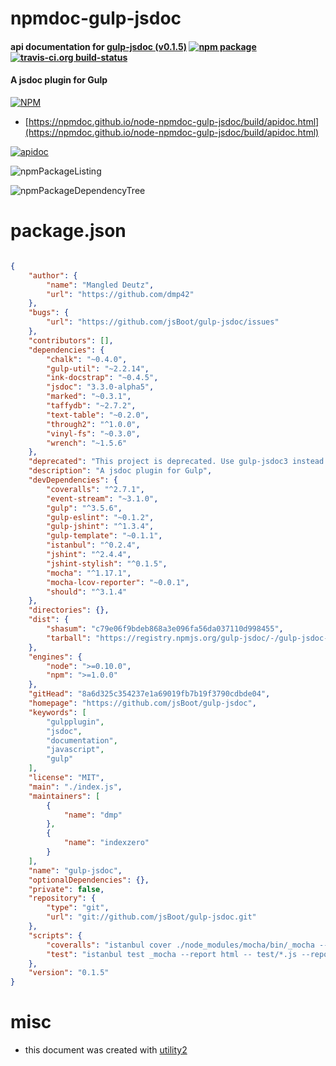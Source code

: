 # npmdoc-gulp-jsdoc

#### api documentation for  [gulp-jsdoc (v0.1.5)](https://github.com/jsBoot/gulp-jsdoc)  [![npm package](https://img.shields.io/npm/v/npmdoc-gulp-jsdoc.svg?style=flat-square)](https://www.npmjs.org/package/npmdoc-gulp-jsdoc) [![travis-ci.org build-status](https://api.travis-ci.org/npmdoc/node-npmdoc-gulp-jsdoc.svg)](https://travis-ci.org/npmdoc/node-npmdoc-gulp-jsdoc)

#### A jsdoc plugin for Gulp

[![NPM](https://nodei.co/npm/gulp-jsdoc.png?downloads=true&downloadRank=true&stars=true)](https://www.npmjs.com/package/gulp-jsdoc)

- [https://npmdoc.github.io/node-npmdoc-gulp-jsdoc/build/apidoc.html](https://npmdoc.github.io/node-npmdoc-gulp-jsdoc/build/apidoc.html)

[![apidoc](https://npmdoc.github.io/node-npmdoc-gulp-jsdoc/build/screenCapture.buildCi.browser.%252Ftmp%252Fbuild%252Fapidoc.html.png)](https://npmdoc.github.io/node-npmdoc-gulp-jsdoc/build/apidoc.html)

![npmPackageListing](https://npmdoc.github.io/node-npmdoc-gulp-jsdoc/build/screenCapture.npmPackageListing.svg)

![npmPackageDependencyTree](https://npmdoc.github.io/node-npmdoc-gulp-jsdoc/build/screenCapture.npmPackageDependencyTree.svg)



# package.json

```json

{
    "author": {
        "name": "Mangled Deutz",
        "url": "https://github.com/dmp42"
    },
    "bugs": {
        "url": "https://github.com/jsBoot/gulp-jsdoc/issues"
    },
    "contributors": [],
    "dependencies": {
        "chalk": "~0.4.0",
        "gulp-util": "~2.2.14",
        "ink-docstrap": "~0.4.5",
        "jsdoc": "3.3.0-alpha5",
        "marked": "~0.3.1",
        "taffydb": "~2.7.2",
        "text-table": "~0.2.0",
        "through2": "^1.0.0",
        "vinyl-fs": "~0.3.0",
        "wrench": "~1.5.6"
    },
    "deprecated": "This project is deprecated. Use gulp-jsdoc3 instead.",
    "description": "A jsdoc plugin for Gulp",
    "devDependencies": {
        "coveralls": "^2.7.1",
        "event-stream": "~3.1.0",
        "gulp": "^3.5.6",
        "gulp-eslint": "~0.1.2",
        "gulp-jshint": "^1.3.4",
        "gulp-template": "~0.1.1",
        "istanbul": "^0.2.4",
        "jshint": "^2.4.4",
        "jshint-stylish": "^0.1.5",
        "mocha": "^1.17.1",
        "mocha-lcov-reporter": "~0.0.1",
        "should": "^3.1.4"
    },
    "directories": {},
    "dist": {
        "shasum": "c79e06f9bdeb868a3e096fa56da037110d998455",
        "tarball": "https://registry.npmjs.org/gulp-jsdoc/-/gulp-jsdoc-0.1.5.tgz"
    },
    "engines": {
        "node": ">=0.10.0",
        "npm": ">=1.0.0"
    },
    "gitHead": "8a6d325c354237e1a69019fb7b19f3790cdbde04",
    "homepage": "https://github.com/jsBoot/gulp-jsdoc",
    "keywords": [
        "gulpplugin",
        "jsdoc",
        "documentation",
        "javascript",
        "gulp"
    ],
    "license": "MIT",
    "main": "./index.js",
    "maintainers": [
        {
            "name": "dmp"
        },
        {
            "name": "indexzero"
        }
    ],
    "name": "gulp-jsdoc",
    "optionalDependencies": {},
    "private": false,
    "repository": {
        "type": "git",
        "url": "git://github.com/jsBoot/gulp-jsdoc.git"
    },
    "scripts": {
        "coveralls": "istanbul cover ./node_modules/mocha/bin/_mocha --report lcovonly -- -R spec && cat ./coverage/lcov.info | ./node_modules/coveralls/bin/coveralls.js && rm -rf ./coverage",
        "test": "istanbul test _mocha --report html -- test/*.js --reporter spec"
    },
    "version": "0.1.5"
}
```



# misc
- this document was created with [utility2](https://github.com/kaizhu256/node-utility2)
